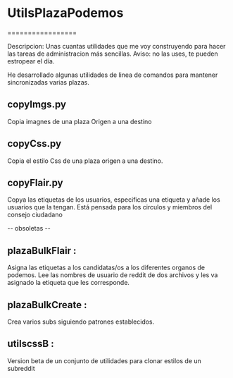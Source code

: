 # UtilsPlazaPodemos
=================

Descripcion: Unas cuantas utilidades que me voy construyendo para hacer las tareas de administracion más sencillas. 
Aviso: no las uses, te pueden estropear el día.

He desarrollado algunas utilidades de linea de comandos para mantener sincronizadas varias plazas. 

## copyImgs.py

Copia imagnes de una plaza Origen a una destino

## copyCss.py

Copia el estilo Css de una plaza origen a una destino.

## copyFlair.py

Copya las etiquetas de los usuarios, especificas una etiqueta y añade los usuarios que la tengan. Está pensada para los circulos y miembros del consejo ciudadano


-- obsoletas --
## plazaBulkFlair : 
Asigna las etiquetas a los candidatas/os a los diferentes organos de podemos.
Lee las nombres de usuario de reddit de dos archivos y les va asignado la etiqueta que les corresponde.

## plazaBulkCreate : 
Crea varios subs siguiendo patrones establecidos. 

## utilscssB :
Version beta de un conjunto de utilidades para clonar estilos de un subreddit


